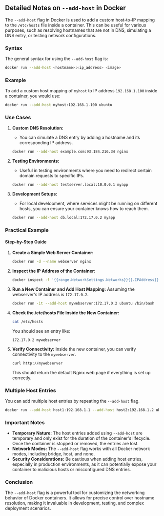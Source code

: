 ## Detailed Notes on `--add-host` in Docker

The `--add-host` flag in Docker is used to add a custom host-to-IP mapping to the `/etc/hosts` file inside a container. This can be useful for various purposes, such as resolving hostnames that are not in DNS, simulating a DNS entry, or testing network configurations.

### Syntax
The general syntax for using the `--add-host` flag is:
```bash
docker run --add-host <hostname>:<ip_address> <image>
```

### Example
To add a custom host mapping of `myhost` to IP address `192.168.1.100` inside a container, you would use:
```bash
docker run --add-host myhost:192.168.1.100 ubuntu
```

### Use Cases
1. **Custom DNS Resolution:**
   - You can simulate a DNS entry by adding a hostname and its corresponding IP address.
   ```bash
   docker run --add-host example.com:93.184.216.34 nginx
   ```

2. **Testing Environments:**
   - Useful in testing environments where you need to redirect certain domain requests to specific IPs.
   ```bash
   docker run --add-host testserver.local:10.0.0.1 myapp
   ```

3. **Development Setups:**
   - For local development, where services might be running on different hosts, you can ensure your container knows how to reach them.
   ```bash
   docker run --add-host db.local:172.17.0.2 myapp
   ```

### Practical Example

#### Step-by-Step Guide
1. **Create a Simple Web Server Container:**
   ```bash
   docker run -d --name webserver nginx
   ```

2. **Inspect the IP Address of the Container:**
   ```bash
   docker inspect -f '{{range.NetworkSettings.Networks}}{{.IPAddress}}{{end}}' webserver
   ```

3. **Run a New Container and Add Host Mapping:**
   Assuming the webserver's IP address is `172.17.0.2`.
   ```bash
   docker run -it --add-host mywebserver:172.17.0.2 ubuntu /bin/bash
   ```

4. **Check the /etc/hosts File Inside the New Container:**
   ```bash
   cat /etc/hosts
   ```
   You should see an entry like:
   ```plaintext
   172.17.0.2 mywebserver
   ```

5. **Verify Connectivity:**
   Inside the new container, you can verify connectivity to the `mywebserver`.
   ```bash
   curl http://mywebserver
   ```
   This should return the default Nginx web page if everything is set up correctly.

### Multiple Host Entries
You can add multiple host entries by repeating the `--add-host` flag.
```bash
docker run --add-host host1:192.168.1.1 --add-host host2:192.168.1.2 ubuntu
```

### Important Notes
- **Temporary Nature:** The host entries added using `--add-host` are temporary and only exist for the duration of the container's lifecycle. Once the container is stopped or removed, the entries are lost.
- **Network Modes:** The `--add-host` flag works with all Docker network modes, including bridge, host, and none.
- **Security Considerations:** Be cautious when adding host entries, especially in production environments, as it can potentially expose your container to malicious hosts or misconfigured DNS entries.

### Conclusion
The `--add-host` flag is a powerful tool for customizing the networking behavior of Docker containers. It allows for precise control over hostname resolution, making it invaluable in development, testing, and complex deployment scenarios.
